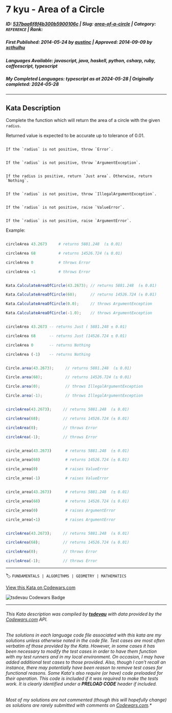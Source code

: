 # 7 kyu - Area of a Circle

##### **ID**: [537baa6f8f4b300b5900106c](https://www.codewars.com/kata/537baa6f8f4b300b5900106c) | **Slug**: [area-of-a-circle](https://www.codewars.com/kata/537baa6f8f4b300b5900106c) | **Category**: `REFERENCE` | **Rank**: <span style="color:white">7 kyu</span>

##### **First Published**: 2014-05-24 ***by*** [austinc](https://www.codewars.com/users/austinc) | **Approved**: 2014-09-09 ***by*** [xcthulhu](https://www.codewars.com/users/xcthulhu)

##### **Languages Available**: javascript, java, haskell, python, csharp, ruby, coffeescript, typescript

##### **My Completed Languages**: typescript ***as at*** 2024-05-28 | **Originally completed**: 2024-05-28

---

## Kata Description


Complete the function which will return the area of a circle with the given `radius`. 



Returned value is expected to be accurate up to tolerance of 0.01.



~~~if:coffeescript,javascript,typescript

If the `radius` is not positive, throw `Error`.

~~~

~~~if:csharp

If the `radius` is not positive, throw `ArgumentException`.

~~~

~~~if:haskell

If the radius is positive, return `Just area`. Otherwise, return `Nothing`.

~~~

~~~if:java

If the `radius` is not positive, throw `IllegalArgumentException`.

~~~

~~~if:python

If the `radius` is not positive, raise `ValueError`.

~~~

~~~if:ruby

If the `radius` is not positive, raise `ArgumentError`.

~~~



Example:



```coffeescript

circleArea 43.2673     # returns 5881.248  (± 0.01)

circleArea 68          # returns 14526.724 (± 0.01)

circleArea 0           # throws Error

circleArea -1          # throws Error

```

```csharp

Kata.CalculateAreaOfCircle(43.2673); // returns 5881.248  (± 0.01)

Kata.CalculateAreaOfCircle(68);      // returns 14526.724 (± 0.01)

Kata.CalculateAreaOfCircle(0.0);     // throws ArgumentException

Kata.CalculateAreaOfCircle(-1.0);    // throws ArgumentException

```

```haskell

circleArea 43.2673 -- returns Just ( 5881.248 ± 0.01)

circleArea 68      -- returns Just (14526.724 ± 0.01)

circleArea 0       -- returns Nothing

circleArea (-1)    -- returns Nothing

```

```java

Circle.area(43.2673);     // returns 5881.248  (± 0.01)

Circle.area(68);          // returns 14526.724 (± 0.01)

Circle.area(0);           // throws IllegalArgumentException

Circle.area(-1);          // throws IllegalArgumentException

```

```javascript

circleArea(43.2673);     // returns 5881.248  (± 0.01)

circleArea(68);          // returns 14526.724 (± 0.01)

circleArea(0);           // throws Error

circleArea(-1);          // throws Error

```

```python

circle_area(43.2673)      # returns 5881.248  (± 0.01)

circle_area(68)           # returns 14526.724 (± 0.01)

circle_area(0)            # raises ValueError

circle_area(-1)           # raises ValueError

```

```ruby

circle_area(43.2673)      # returns 5881.248  (± 0.01)

circle_area(68)           # returns 14526.724 (± 0.01)

circle_area(0)            # raises ArgumentError

circle_area(-1)           # raises ArgumentError

```

```typescript

circleArea(43.2673);     // returns 5881.248  (± 0.01)

circleArea(68);          // returns 14526.724 (± 0.01)

circleArea(0);           // throws Error

circleArea(-1);          // throws Error

```

---


🏷 `FUNDAMENTALS | ALGORITHMS | GEOMETRY | MATHEMATICS`


[View this Kata on Codewars.com](https://www.codewars.com/kata/537baa6f8f4b300b5900106c)

![](https://www.codewars.com/users/jdold07/badges/large "tsdevau Codewars Badge")

---

###### *This Kata description was compiled by [**tsdevau**](https://tsdev.au) with data provided by the [Codewars.com](https://www.codewars.com) API.*

###### *The solutions in each language code file associated with this kata are my solutions unless otherwise noted in the code file.  Test cases are most often verbatim of those provided by the Kata.  However, in some cases it has been necessary to modify the test cases in order to have them function with my test runners and in my local environment.  On occasion, I may have added additional test cases to those provided.  Also, though I can't recall an instance, there may potentially have been reason to remove test cases for functional reasons.  Some Kata's also require (*or have*) code preloaded for their operation.  This code is included if it was required to make the tests work.  It is clearly identified under a **PRELOAD CODE** header if included.*

###### Most of my solutions are not commented (*though this will hopefully change*) as solutions are rarely submitted with comments on [Codewars.com](https://www.codewars.com).*
